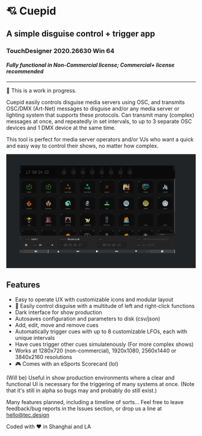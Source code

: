 # :cupid: Cuepid
## A simple disguise control + trigger app
### TouchDesigner 2020.26630 Win 64 
#### _Fully functional in Non-Commercial license; Commercial+ license recommended_

---

:mega: This is a work in progress.

Cuepid easily controls disguise media servers using OSC, and transmits OSC/DMX (Art-Net) messages to disguise and/or any media server or lighting system that supports these protocols. Can transmit many (complex) messages at once, and repeatedly in set intervals, to up to 3 separate OSC devices and 1 DMX device at the same time. 

This tool is perfect for media server operators and/or VJs who want a quick and easy way to control their shows, no matter how complex.

![Screenshot of Cuepid](/tex/git-screenshot.png "Screenshot of Cuepid")

## Features
- Easy to operate UX with customizable icons and modular layout
- :dart: Easily control disguise with a multitude of left and right-click functions
- Dark interface for show production
- Autosaves configuration and parameters to disk (csv/json)
- Add, edit, move and remove cues
- Automatically trigger cues with up to 8 customizable LFOs, each with unique intervals 
- Have cues trigger other cues simulatenously (For more complex shows)
- Works at 1280x720 (non-commercial), 1920x1080, 2560x1440 or 3840x2160 resolutions
- :video_game: Comes with an eSports Scorecard (lol)

(Will be) Useful in show production environments where a clear and functional UI is necessary for the triggering of many systems at once. (Note that it's still in alpha so bugs may and probably do still exist.)

Many features planned, including a timeline of sorts... Feel free to leave feedback/bug reports in the Issues section, or drop us a line at hello@tec.design

Coded with :heart: in Shanghai and LA
